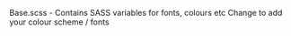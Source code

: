 Base.scss  - Contains SASS variables for fonts, colours etc
Change to add your colour scheme / fonts